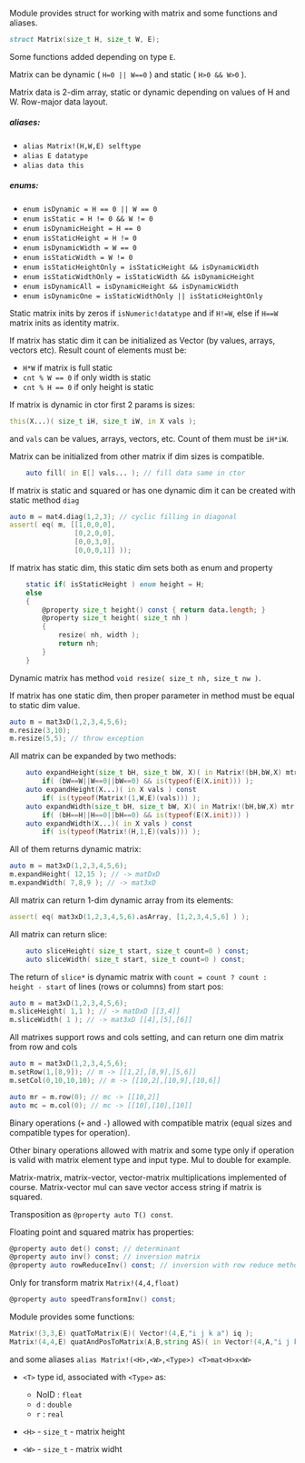 Module provides struct for working with matrix and some functions and aliases.

```d
struct Matrix(size_t H, size_t W, E);
```

Some functions added depending on type `E`.

Matrix can be dynamic ( `H=0 || W==0` ) and static ( `H>0 && W>0` ).

Matrix data is 2-dim array, static or dynamic depending on
values of H and W. Row-major data layout.

##### aliases:

- `alias Matrix!(H,W,E) selftype`
- `alias E datatype`
- `alias data this`

##### enums:

- `enum isDynamic = H == 0 || W == 0`
- `enum isStatic = H != 0 && W != 0`
- `enum isDynamicHeight = H == 0`
- `enum isStaticHeight = H != 0`
- `enum isDynamicWidth = W == 0`
- `enum isStaticWidth = W != 0`
- `enum isStaticHeightOnly = isStaticHeight && isDynamicWidth`
- `enum isStaticWidthOnly = isStaticWidth && isDynamicHeight`
- `enum isDynamicAll = isDynamicHeight && isDynamicWidth`
- `enum isDynamicOne = isStaticWidthOnly || isStaticHeightOnly`

Static matrix inits by zeros if `isNumeric!datatype` and if `H!=W`,
else if `H==W` matrix inits as identity matrix.

If matrix has static dim it can be initialized as Vector
(by values, arrays, vectors etc). Result count of elements must be:

- `H*W` if matrix is full static
- `cnt % W == 0` if only width is static
- `cnt % H == 0` if only height is static

If matrix is dynamic in ctor first 2 params is sizes:

```d
this(X...)( size_t iH, size_t iW, in X vals );
```

and `vals` can be values, arrays, vectors, etc.
Count of them must be `iH*iW`.

Matrix can be initialized from other matrix if dim sizes is compatible.

```d
    auto fill( in E[] vals... ); // fill data same in ctor
```

If matrix is static and squared or has one dynamic dim it 
can be created with static method `diag`

```d
auto m = mat4.diag(1,2,3); // cyclic filling in diagonal
assert( eq( m, [[1,0,0,0],
                [0,2,0,0],
                [0,0,3,0],
                [0,0,0,1]] ));
```

If matrix has static dim, this static dim sets both as enum and property
```d
    static if( isStaticHeight ) enum height = H;
    else
    {
        @property size_t height() const { return data.length; }
        @property size_t height( size_t nh )
        {
            resize( nh, width );
            return nh;
        }
    }
```

Dynamic matrix has method `void resize( size_t nh, size_t nw )`.

If matrix has one static dim, then proper parameter in method must be
equal to static dim value.

```d
auto m = mat3xD(1,2,3,4,5,6);
m.resize(3,10);
m.resize(5,5); // throw exception
```

All matrix can be expanded by two methods:

```d
    auto expandHeight(size_t bH, size_t bW, X)( in Matrix!(bH,bW,X) mtr ) const
        if( (bW==W||W==0||bW==0) && is(typeof(E(X.init))) );
    auto expandHeight(X...)( in X vals ) const
        if( is(typeof(Matrix!(1,W,E)(vals))) );
    auto expandWidth(size_t bH, size_t bW, X)( in Matrix!(bH,bW,X) mtr ) const
        if( (bH==H||H==0||bH==0) && is(typeof(E(X.init))) )
    auto expandWidth(X...)( in X vals ) const
        if( is(typeof(Matrix!(H,1,E)(vals))) );
```

All of them returns dynamic matrix:

```d
auto m = mat3xD(1,2,3,4,5,6);
m.expandHeight( 12,15 ); // -> matDxD
m.expandWidth( 7,8,9 ); // -> mat3xD
```

All matrix can return 1-dim dynamic array from its elements:

```d
assert( eq( mat3xD(1,2,3,4,5,6).asArray, [1,2,3,4,5,6] ) );
```

All matrix can return slice:

```d
    auto sliceHeight( size_t start, size_t count=0 ) const;
    auto sliceWidth( size_t start, size_t count=0 ) const;
```

The return of `slice*` is dynamic matrix with `count = count ? count : height - start` of
lines (rows or columns) from start pos:

```d
auto m = mat3xD(1,2,3,4,5,6);
m.sliceHeight( 1,1 ); // -> matDxD [[3,4]]
m.sliceWidth( 1 ); // -> mat3xD [[4],[5],[6]]
```

All matrixes support rows and cols setting,
and can return one dim matrix from row and cols

```d
auto m = mat3xD(1,2,3,4,5,6);
m.setRow(1,[8,9]); // m -> [[1,2],[8,9],[5,6]]
m.setCol(0,10,10,10); // m -> [[10,2],[10,9],[10,6]] 

auto mr = m.row(0); // mc -> [[10,2]]
auto mc = m.col(0); // mc -> [[10],[10],[10]]
```

Binary operations (`+` and `-`) allowed with compatible matrix
(equal sizes and compatible types for operation).

Other binary operations allowed with matrix and some type only if
operation is valid with matrix element type and input type.
Mul to double for example.

Matrix-matrix, matrix-vector, vector-matrix multiplications implemented of course.
Matrix-vector mul can save vector access string if matrix is squared.

Transposition as `@property auto T() const`.

Floating point and squared matrix has properties:
```d
@property auto det() const; // determinant
@property auto inv() const; // inversion matrix
@property auto rowReduceInv() const; // inversion with row reduce method
```

Only for transform matrix `Matrix!(4,4,float)`
```d
@property auto speedTransformInv() const;
```

Module provides some functions:

```d
Matrix!(3,3,E) quatToMatrix(E)( Vector!(4,E,"i j k a") iq );
Matrix!(4,4,E) quatAndPosToMatrix(A,B,string AS)( in Vector!(4,A,"i j k a") iq, in Vector!(3,B,AS) pos );
```

and some aliases `alias Matrix!(<H>,<W>,<Type>) <T>mat<H>x<W>`

- `<T>` type id, associated with `<Type>` as:

    - NoID : `float`
    - `d`  : `double`
    - `r`  : `real`

- `<H>` - `size_t` - matrix height
- `<W>` - `size_t` - matrix widht
